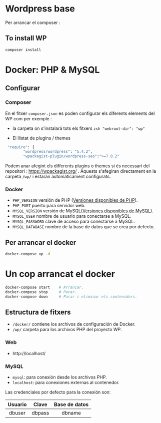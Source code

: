 # Wordpress base

Per arrancar el composer : 

## To install WP
```zsh
composer install 
```

# Docker: PHP & MySQL

## Configurar

### Composer
En el fitxer `composer.json` es poden configurar els diferents elements del WP com per exemple :

* la carpeta on s'instalará tots els fitxers 
```zsh "webroot-dir": "wp" ```

* El llistat de plugins / themes
```zsh
 "require": {
        "wordpress/wordpress": "5.4.2",
        "wpackagist-plugin/wordpress-seo":">=7.0.2"
```
Podem anar afegint els differents plugins o themes si és necessari del repositori : https://wpackagist.org/ . Aquests s'afegiran directament en la carpeta `/wp/` i estaran automaticament configurats.

### Docker 
* `PHP_VERSION` versión de PHP ([Versiones disponibles de PHP](https://github.com/docker-library/docs/blob/master/php/README.md#supported-tags-and-respective-dockerfile-links)).
* `PHP_PORT` puerto para servidor web.
* `MYSQL_VERSION` versión de MySQL([Versiones disponibles de MySQL](https://hub.docker.com/_/mysql)).
* `MYSQL_USER` nombre de usuario para conectarse a MySQL.
* `MYSQL_PASSWORD` clave de acceso para conectarse a MySQL.
* `MYSQL_DATABASE` nombre de la base de datos que se crea por defecto.

## Per arrancar el docker
```zsh
docker-compose up -d 
```
# Un cop arrancat el docker
```zsh
docker-compose start    # Arrancar.
docker-compose stop     # Parar.
docker-compose down     # Parar i eliminar els contenidors.
```

## Estructura de fitxers

* `/docker/` contiene los archivos de configuración de Docker.
* `/wp/` carpeta para los archivos PHP del proyecto WP.



### Web

* http://localhost/

### MySQL
* `mysql`: para conexión desde los archivos PHP.
* `localhost`: para conexiones externas al contenedor.

Las credenciales por defecto para la conexión son:

| Usuario | Clave | Base de datos |
|:---:|:---:|:---:|
| dbuser | dbpass | dbname |
